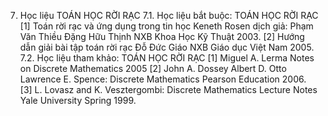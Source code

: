 7. Học liệu TOÁN HỌC RỜI RẠC
7.1. Học liệu bắt buộc: TOÁN HỌC RỜI RẠC \[1\] Toán rời rạc và ứng dụng trong tin học Keneth Rosen dịch giả:
Phạm Văn Thiều Đặng Hữu Thịnh NXB Khoa Học Kỹ Thuật 2003.
\[2\] Hướng dẫn giải bài tập toán rời rạc Đỗ Đức Giáo NXB Giáo dục
Việt Nam 2005.
7.2. Học liệu tham khảo: TOÁN HỌC RỜI RẠC \[1\] Miguel A. Lerma Notes on Discrete Mathematics 2005
\[2\] John A. Dossey Albert D. Otto Lawrence E. Spence: Discrete
Mathematics Pearson Education 2006.
\[3\] L. Lovasz and K. Vesztergombi: Discrete Mathematics Lecture
Notes Yale University Spring 1999.
